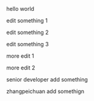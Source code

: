 hello world

edit something 1

edit something 2

edit something 3

more edit 1

more edit 2

senior developer add something

zhangpeichuan add somethign

